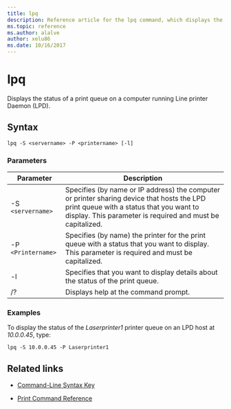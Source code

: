 ```yaml
---
title: lpq
description: Reference article for the lpq command, which displays the status of a print queue on a computer running Line printer Daemon (LPD).
ms.topic: reference
ms.author: alalve
author: xelu86
ms.date: 10/16/2017
---
```



# lpq



Displays the status of a print queue on a computer running Line printer Daemon (LPD).

## Syntax

```
lpq -S <servername> -P <printername> [-l]
```

### Parameters

| Parameter | Description |
| --------- | ----------- |
| -S `<servername>` | Specifies (by name or IP address) the computer or printer sharing device that hosts the LPD print queue with a status that you want to display. This parameter is required and must be capitalized. |
| -P `<Printername>` | Specifies (by name) the printer for the print queue with a status that you want to display. This parameter is required and must be capitalized. |
| -l | Specifies that you want to display details about the status of the print queue. |
| /? | Displays help at the command prompt. |

### Examples

To display the status of the *Laserprinter1* printer queue on an LPD host at *10.0.0.45*, type:

```
lpq -S 10.0.0.45 -P Laserprinter1
```

## Related links

- [Command-Line Syntax Key](command-line-syntax-key.md)

- [Print Command Reference](print-command-reference.md)
